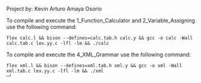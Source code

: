  Project by: Kevin Arturo Amaya Osorio

 To compile and execute the 1_Function_Calculator and 2_Variable_Assigning use the following command:

    flex calc.l && bison --defines=calc.tab.h calc.y && gcc -o calc -Wall calc.tab.c lex.yy.c -lfl -lm && ./calc


To compile and execute the 4_XML_Grammar use the following command:

    flex xml.l && bison --defines=xml.tab.h xml.y && gcc -o xml -Wall xml.tab.c lex.yy.c -lfl -lm && ./xml                                            ─╯
